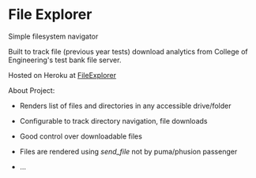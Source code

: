 # File Explorer

Simple filesystem navigator

Built to track file (previous year tests) download analytics from College of Engineering's test bank file server.

Hosted on Heroku at [FileExplorer](http://testbank.raghuvaran.me)

About Project:

* Renders list of files and directories in any accessible drive/folder

* Configurable to track directory navigation, file downloads

* Good control over downloadable files

* Files are rendered using <i>send_file</i> not by puma/phusion passenger

* ...
